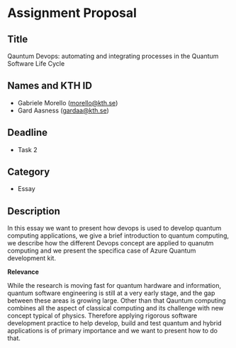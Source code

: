 
# Assignment Proposal

## Title

Qauntum Devops: automating and integrating processes in the Quantum Software Life Cycle

## Names and KTH ID

  - Gabriele Morello (morello@kth.se)
  - Gard Aasness (gardaa@kth.se)

## Deadline

- Task 2

## Category

- Essay

## Description

In this essay we want to present how devops is used to develop quantum computing applications, we give a brief introduction to quantum computing, we describe how the different Devops concept are applied to quanutm computing and we present the specifica case of Azure Quantum development kit.

**Relevance**

While the research is moving fast for quantum hardware and information, quantum software engineering is still at a very early stage, and the gap between these areas is growing large. Other than that Qauntum computing combines all the aspect of classical computing and its challenge with new concept typical of physics.
Therefore applying rigorous software development practice to help develop, build and test quantum and hybrid applications is of primary importance and we want to present how to do that.
